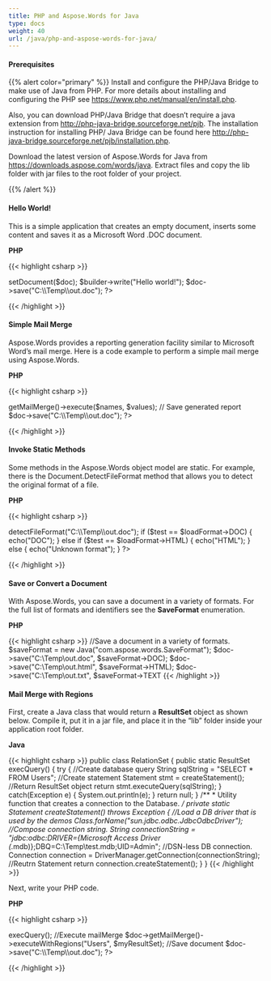 ```yaml
---
title: PHP and Aspose.Words for Java
type: docs
weight: 40
url: /java/php-and-aspose-words-for-java/
---
```


#### **Prerequisites**

{{% alert color="primary" %}}
Install and configure the PHP/Java Bridge to make use of Java from PHP. For more details about installing and configuring the PHP see <https://www.php.net/manual/en/install.php>.

Also, you can download PHP/Java Bridge that doesn’t require a java extension from <http://php-java-bridge.sourceforge.net/pjb>. The installation instruction for installing PHP/ Java Bridge can be found here <http://php-java-bridge.sourceforge.net/pjb/installation.php>. 

Download the latest version of Aspose.Words for Java from <https://downloads.aspose.com/words/java>. Extract files and copy the lib folder with jar files to the root folder of your project. 

{{% /alert %}}

#### **Hello World!**

This is a simple application that creates an empty document, inserts some content and saves it as a Microsoft Word .DOC document.

**PHP**

{{< highlight csharp >}}
<?php 
require_once("http://localhost:8080/JavaBridge/java/Java.inc"); 
java_require("lib\\Aspose.Words.jdk15.jar;lib\\jaxen-1.1.jar");
$doc = new Java("com.aspose.words.Document");
$builder = new Java("com.aspose.words.DocumentBuilder");
$builder->setDocument($doc);
$builder->write("Hello world!");
$doc->save("C:\\Temp\\out.doc");
?>
{{< /highlight >}}

#### **Simple Mail Merge**

Aspose.Words provides a reporting generation facility similar to Microsoft Word’s mail merge. Here is a code example to perform a simple mail merge using Aspose.Words.

**PHP**

{{< highlight csharp >}}
<?php 
require_once("http://localhost:8080/JavaBridge/java/Java.inc"); 
java_require("lib\\Aspose.Words.jdk15.jar;lib\\jaxen-1.1.jar");

// Open template file
$doc = new Java("com.aspose.words.Document", "C:\\Temp\\in.doc");

// Create names and values arrays
$names = array("FullName", "Company", "City");
$values = array("Alexey Noskov", "Aspose", "Auckland");

// Execute mailmerge
$doc->getMailMerge()->execute($names, $values);

// Save generated report
$doc->save("C:\\Temp\\out.doc");
?>
{{< /highlight >}}

#### **Invoke Static Methods**

Some methods in the Aspose.Words object model are static. For example, there is the Document.DetectFileFormat method that allows you to detect the original format of a file.

**PHP**

{{< highlight csharp >}}
<?php 
require_once("http://localhost:8080/JavaBridge/java/Java.inc"); 
java_require("lib\Aspose.Words.jdk15.jar;lib\jaxen-1.1.jar");
$loadFormat = new Java("com.aspose.words.LoadFormat");

// Note creating a class object, not an instance.
$doc = new JavaClass("com.aspose.words.Document");

// Now we can call static methods on the class object.
$test = $doc->detectFileFormat("C:\\Temp\\out.doc");
if ($test == $loadFormat->DOC)
{
    echo("DOC");
}
else if ($test == $loadFormat->HTML)
{
    echo("HTML");
}
else
{
    echo("Unknown format");
}
?>
{{< /highlight >}}

#### **Save or Convert a Document**

With Aspose.Words, you can save a document in a variety of formats. For the full list of formats and identifiers see the **SaveFormat** enumeration.

**PHP**

{{< highlight csharp >}}
//Save a document in a variety of formats.
$saveFormat = new Java("com.aspose.words.SaveFormat");
$doc->save("C:\\Temp\\out.doc", $saveFormat->DOC);
$doc->save("C:\\Temp\\out.html", $saveFormat->HTML);
$doc->save("C:\\Temp\\out.txt", $saveFormat->TEXT
{{< /highlight >}}

#### **Mail Merge with Regions**

First, create a Java class that would return a **ResultSet** object as shown below. Compile it, put it in a jar file, and place it in the “lib” folder inside your application root folder.

**Java**

{{< highlight csharp >}}
public class RelationSet 
{
    public static ResultSet execQuery()
    {
        try
        {
            //Create database query
            String sqlString = "SELECT * FROM Users";
            //Create statement
            Statement stmt = createStatement();
            //Return ResultSet object
            return stmt.executeQuery(sqlString);
        }
        catch(Exception e)
        {
            System.out.println(e);
        }
        return null;
    }
    /**
    * Utility function that creates a connection to the Database.
    */
    private static Statement createStatement() throws Exception
    {
        //Load a DB driver that is used by the demos
        Class.forName("sun.jdbc.odbc.JdbcOdbcDriver");
        //Compose connection string.
        String connectionString = "jdbc:odbc:DRIVER={Microsoft Access Driver (*.mdb)};DBQ=C:\\Temp\\test.mdb;UID=Admin";
        //DSN-less DB connection.
        Connection connection = DriverManager.getConnection(connectionString);
        //Reutrn Statement
        return connection.createStatement();
    }
}
{{< /highlight >}}

Next, write your PHP code.

**PHP**

{{< highlight csharp >}}
<?php 
require_once("http://localhost:8080/JavaBridge/java/Java.inc"); 
//Load libraries
java_require("lib\Aspose.Words.jdk15.jar;lib\jaxen-1.1.jar;lib\RelationSet.jar");
//Open document
$doc = new Java("com.aspose.words.Document", "C:\\Temp\\in.doc");
//Create ResultSet
$myResultSet = new Java("java.sql.ResultSet");
//creates an instance of my own class and executes a method of it: the database query
$myQueryResult = new Java("RelationSet");  
$myResultSet = $myQueryResult->execQuery();
//Execute mailMerge
$doc->getMailMerge()->executeWithRegions("Users", $myResultSet);
//Save document
$doc->save("C:\\Temp\\out.doc");
?>
{{< /highlight >}}
